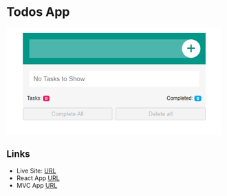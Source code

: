 # Todos App

![](screenshot.png)


## Links

- Live Site: [URL](https://todos-master.netlify.app)
- React App [URL](https://github.com/Mhmd-Tarek-Mhmd/Todos-App)
- MVC App [URL](https://github.com/Mhmd-Tarek-Mhmd/Todos-App/tree/mvc-app)
